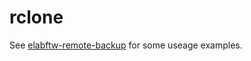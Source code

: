 # rclone

See [elabftw-remote-backup](https://github.com/s4b7r/elabftw-remote-backup) for some useage examples.
